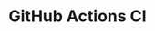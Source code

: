 # GitHub Actions CI
























































































































































































































































































































































